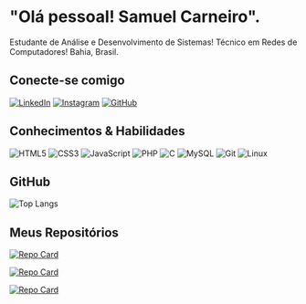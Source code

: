 # "Olá pessoal! Samuel Carneiro".

Estudante de Análise e Desenvolvimento de Sistemas!
Técnico em Redes de Computadores!
Bahia, Brasil.


## Conecte-se comigo
[![LinkedIn](https://img.shields.io/badge/LinkedIn-0077B5?style=for-the-badge&logo=linkedin&logoColor=white)](https://www.linkedin.com/in/samuel-c-almeida-ab4ba5277)
[![Instagram](https://img.shields.io/badge/-Instagram-%23E4405F?style=for-the-badge&logo=instagram&logoColor=white)](https://www.instagram.com/samu3lc_/)
[![GitHub](https://img.shields.io/badge/GitHub-100000?style=for-the-badge&logo=github&logoColor=white)](https://github.com/samuelcarneiro)


## Conhecimentos & Habilidades
![HTML5](https://img.shields.io/badge/HTML5-E34F26?style=for-the-badge&logo=html5&logoColor=white)
![CSS3](https://img.shields.io/badge/CSS3-1572B6?style=for-the-badge&logo=css3&logoColor=white)
![JavaScript](https://img.shields.io/badge/JavaScript-F7DF1E?style=for-the-badge&logo=javascript&logoColor=black)
![PHP](https://img.shields.io/badge/PHP-777BB4?style=for-the-badge&logo=php&logoColor=white)
![C](https://img.shields.io/badge/C-00599C?style=for-the-badge&logo=c&logoColor=white)
![MySQL](https://img.shields.io/badge/MySQL-00000F?style=for-the-badge&logo=mysql&logoColor=white)
![Git](https://img.shields.io/badge/GIT-E44C30?style=for-the-badge&logo=git&logoColor=white)
![Linux](https://img.shields.io/badge/Linux-555?style=for-the-badge&logo=linux&logoColor=FCC624)


## GitHub
![Top Langs](https://github-readme-stats-git-masterrstaa-rickstaa.vercel.app/api/top-langs/?username=samuelcarneiro&layout=compact&bg_color=000&border_color=30A3DC&title_color=E94D5F&text_color=FFF)

## Meus Repositórios

[![Repo Card](https://github-readme-stats.vercel.app/api/pin/?username=samuelcarneiro&repo=script-linux&bg_color=000&border_color=30A3DC&show_icons=true&icon_color=30A3DC&title_color=E94D5F&text_color=FFF)](https://github.com/samuelcarneiroE/script-linux)

[![Repo Card](https://github-readme-stats.vercel.app/api/pin/?username=samuelcarneiro&repo=menu-responsivo&bg_color=000&border_color=30A3DC&show_icons=true&icon_color=30A3DC&title_color=E94D5F&text_color=FFF)](https://github.com/samuelcarneiro/menu-responsivo)

[![Repo Card](https://github-readme-stats.vercel.app/api/pin/?username=samuelcarneiro&repo=nlw-esports-explorer&bg_color=000&border_color=30A3DC&show_icons=true&icon_color=30A3DC&title_color=E94D5F&text_color=FFF)](https://github.com/samuelcarneiro/nlw-esports-explorer)

<!--
**samuelcarneiro/samuelcarneiro** is a ✨ _special_ ✨ repository because its `README.md` (this file) appears on your GitHub profile.

Here are some ideas to get you started:

- 🔭 I’m currently working on ...
- 🌱 I’m currently learning ...
- 👯 I’m looking to collaborate on ...
- 🤔 I’m looking for help with ...
- 💬 Ask me about ...
- 📫 How to reach me: ...
- 😄 Pronouns: ...
- ⚡ Fun fact: ...
-->
